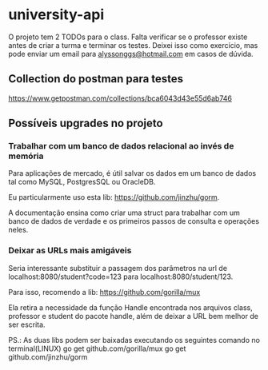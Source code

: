 # university-api

O projeto tem 2 TODOs para o class. Falta verificar se o professor existe antes de criar a turma e terminar os testes.
Deixei isso como exercício, mas pode enviar um email para alyssonggs@hotmail.com em casos de dúvida.

## Collection do postman para testes
https://www.getpostman.com/collections/bca6043d43e55d6ab746

## Possíveis upgrades no projeto

### Trabalhar com um banco de dados relacional ao invés de memória
Para aplicações de mercado, é útil salvar os dados em um banco de dados tal como MySQL, PostgresSQL ou OracleDB.

Eu particularmente uso esta lib: https://github.com/jinzhu/gorm.

A documentação ensina como criar uma struct para trabalhar com um banco de dados de verdade e os primeiros passos de consulta e operações neles.


### Deixar as URLs mais amigáveis
Seria interessante substituir a passagem dos parâmetros na url de localhost:8080/student?code=123 para localhost:8080/student/123.

Para isso, recomendo a lib: https://github.com/gorilla/mux

Ela retira a necessidade da função Handle encontrada nos arquivos class, professor e student do pacote handle, além de deixar a URL bem melhor de ser escrita.

PS.: As duas libs podem ser baixadas executando os seguintes comando no terminal(LINUX)
go get github.com/gorilla/mux 
go get github.com/jinzhu/gorm